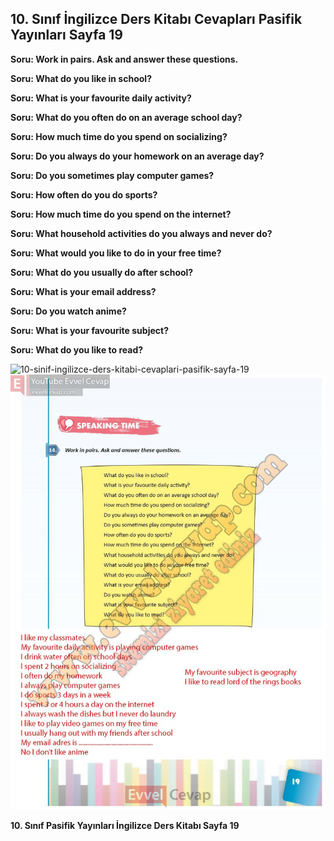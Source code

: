 ## 10. Sınıf İngilizce Ders Kitabı Cevapları Pasifik Yayınları Sayfa 19

**Soru: Work in pairs. Ask and answer these questions.**

**Soru: What do you like in school?**

**Soru: What is your favourite daily activity?**

**Soru: What do you often do on an average school day?**

**Soru: How much time do you spend on socializing?**

**Soru: Do you always do your homework on an average day?**

**Soru: Do you sometimes play computer games?**

**Soru: How often do you do sports?**

**Soru: How much time do you spend on the internet?**

**Soru: What household activities do you always and never do?**

**Soru: What would you like to do in your free time?**

**Soru: What do you usually do after school?**

**Soru: What is your email address?**

**Soru: Do you watch anime?**

**Soru: What is your favourite subject?**

**Soru: What do you like to read?**

![10-sinif-ingilizce-ders-kitabi-cevaplari-pasifik-sayfa-19]()![10-sinif-ingilizce-ders-kitabi-cevaplari-pasifik-sayfa-19](./image1.webp)

**10. Sınıf Pasifik Yayınları İngilizce Ders Kitabı Sayfa 19**